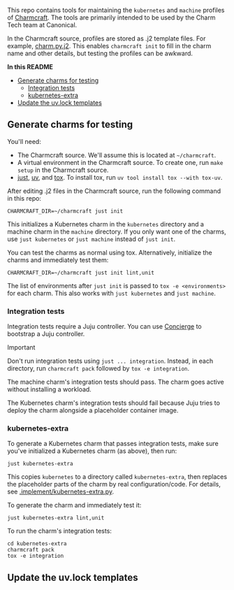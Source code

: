 This repo contains tools for maintaining the `kubernetes` and `machine` profiles of [Charmcraft](https://github.com/canonical/charmcraft). The tools are primarily intended to be used by the Charm Tech team at Canonical.

In the Charmcraft source, profiles are stored as .j2 template files. For example, [charm.py.j2](https://github.com/canonical/charmcraft/blob/main/charmcraft/templates/init-kubernetes/src/charm.py.j2). This enables `charmcraft init` to fill in the charm name and other details, but testing the profiles can be awkward.

**In this README**

- [Generate charms for testing](#generate-charms-for-testing)
    - [Integration tests](#integration-tests)
    - [kubernetes-extra](#kubernetes-extra)
- [Update the uv.lock templates](#update-the-uvlock-templates)

## Generate charms for testing

You'll need:

- The Charmcraft source. We'll assume this is located at `~/charmcraft`.
- A virtual environment in the Charmcraft source. To create one, run `make setup` in the Charmcraft source.
- [just](https://just.systems/man/en/), [uv](https://docs.astral.sh/uv/), and [tox](https://tox.wiki/en/). To install tox, run `uv tool install tox --with tox-uv`.

After editing .j2 files in the Charmcraft source, run the following command in this repo:

```text
CHARMCRAFT_DIR=~/charmcraft just init
```

This initializes a Kubernetes charm in the `kubernetes` directory and a machine charm in the `machine` directory. If you only want one of the charms, use `just kubernetes` or `just machine` instead of `just init`.

You can test the charms as normal using tox. Alternatively, initialize the charms and immediately test them:

```text
CHARMCRAFT_DIR=~/charmcraft just init lint,unit
```

The list of environments after `just init` is passed to `tox -e <environments>` for each charm. This also works with `just kubernetes` and `just machine`.

### Integration tests

Integration tests require a Juju controller. You can use [Concierge](https://github.com/canonical/concierge) to bootstrap a Juju controller.

> [!IMPORTANT]
> Don't run integration tests using `just ... integration`. Instead, in each directory, run `charmcraft pack` followed by `tox -e integration`.

The machine charm's integration tests should pass. The charm goes active without installing a workload.

The Kubernetes charm's integration tests should fail because Juju tries to deploy the charm alongside a placeholder container image.

### kubernetes-extra

To generate a Kubernetes charm that passes integration tests, make sure you've initialized a Kubernetes charm (as above), then run:

```text
just kubernetes-extra
```

This copies `kubernetes` to a directory called `kubernetes-extra`, then replaces the placeholder parts of the charm by real configuration/code. For details, see [.implement/kubernetes-extra.py](.implement/kubernetes-extra.py).

To generate the charm and immediately test it:

```text
just kubernetes-extra lint,unit
```

To run the charm's integration tests:

```text
cd kubernetes-extra
charmcraft pack
tox -e integration
```

## Update the uv.lock templates

